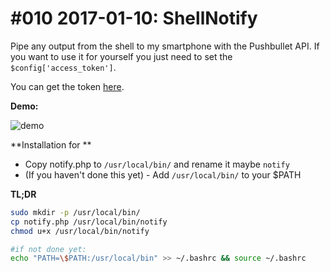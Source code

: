 # #010 2017-01-10: ShellNotify

Pipe any output from the shell to my smartphone with the Pushbullet API. If you want to use it for yourself you just need to 
set the `$config['access_token']`.

You can get the token [here](https://www.pushbullet.com/#settings/account).


**Demo:**

![demo](https://cloud.githubusercontent.com/assets/2059754/21824272/e234c63e-d77e-11e6-8dce-fdf4a537eb57.gif)

**Installation for **

- Copy notify.php to `/usr/local/bin/` and rename it maybe `notify`
- (If you haven't done this yet) - Add `/usr/local/bin/` to your $PATH

**TL;DR**

```bash
sudo mkdir -p /usr/local/bin/
cp notify.php /usr/local/bin/notify
chmod u+x /usr/local/bin/notify

#if not done yet:
echo "PATH=\$PATH:/usr/local/bin" >> ~/.bashrc && source ~/.bashrc
```
